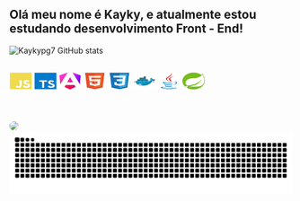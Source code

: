 ## Olá meu nome é Kayky, e atualmente estou estudando desenvolvimento Front - End!

![Kaykypg7 GitHub stats](https://github-readme-stats.vercel.app/api?username=kaykypg7&show_icons=true&theme=radical)

<div style="display: inline_block"><br>
  <img align="center" alt="Js" height="30" width="40" src="https://raw.githubusercontent.com/devicons/devicon/master/icons/javascript/javascript-plain.svg">
  <img align="center" alt="Ts" height="30" width="40" src="https://raw.githubusercontent.com/devicons/devicon/master/icons/typescript/typescript-plain.svg">
  <img align="center" alt="angular" height="30" width="40" src="https://raw.githubusercontent.com/devicons/devicon/master/icons/angular/angular-original.svg">
  <img align="center" alt="HTML" height="30" width="40" src="https://raw.githubusercontent.com/devicons/devicon/master/icons/html5/html5-original.svg">
  <img align="center" alt="CSS" height="30" width="40" src="https://raw.githubusercontent.com/devicons/devicon/master/icons/css3/css3-original.svg">
  <img align="center" alt="docker" height="30" width="40" src="https://raw.githubusercontent.com/devicons/devicon/master/icons/docker/docker-original.svg">
  <img align="center" alt="java" height="30" width="40" src="https://raw.githubusercontent.com/devicons/devicon/master/icons/java/java-original.svg">
  <img align="center" alt="java" height="30" width="40" src="https://raw.githubusercontent.com/devicons/devicon/master/icons/spring/spring-original.svg">
 </div>
</div><br>
  <a href="https://www.linkedin.com/in/kayky-carvalho-236b1525a/" target="_blank"><img src="https://img.shields.io/badge/-LinkedIn-%230077B5?style=for-the-badge&logo=linkedin&logoColor=white" target="_blank" style="margin-top: 40px; border-radius:20px"></a> 
  
<div> 
<picture>
  <source media="(prefers-color-scheme: dark)" srcset="https://raw.githubusercontent.com/kaykypg7/kaykypg7/output/github-contribution-grid-snake-dark.svg">
  <source media="(prefers-color-scheme: light)" srcset="https://raw.githubusercontent.com/kaykypg7/kaykypg7/output/github-contribution-grid-snake.svg">
  <img alt="github contribution grid snake animation" src="https://raw.githubusercontent.com/kaykypg7/kaykypg7/output/github-contribution-grid-snake.svg">
</picture>

  


